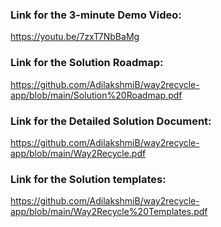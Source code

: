 ### Link for the 3-minute Demo Video:
https://youtu.be/7zxT7NbBaMg

### Link for the Solution Roadmap:
https://github.com/AdilakshmiB/way2recycle-app/blob/main/Solution%20Roadmap.pdf

### Link for the Detailed Solution Document:
https://github.com/AdilakshmiB/way2recycle-app/blob/main/Way2Recycle.pdf

### Link for the Solution templates:
https://github.com/AdilakshmiB/way2recycle-app/blob/main/Way2Recycle%20Templates.pdf




